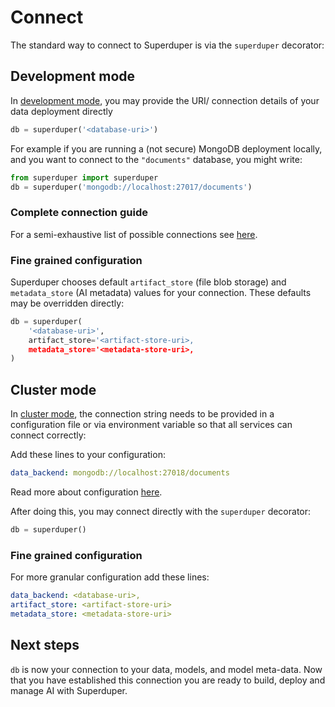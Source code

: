 # Connect

The standard way to connect to Superduper is via the `superduper` decorator:

## Development mode

In [development mode](../get_started/environment#development-mode), you may provide the URI/ connection details of your data deployment directly

```python
db = superduper('<database-uri>')
```

For example if you are running a (not secure) MongoDB deployment locally, and you want to connect to the `"documents"` database, you might write:

```python
from superduper import superduper
db = superduper('mongodb://localhost:27017/documents')
```

### Complete connection guide

For a semi-exhaustive list of possible connections see [here](../reusable_snippets/connect_to_superduper).

### Fine grained configuration

Superduper chooses default `artifact_store` (file blob storage) and `metadata_store` (AI metadata) values for your connection. These defaults may be overridden directly:

```python
db = superduper(
    '<database-uri>',
    artifact_store='<artifact-store-uri>,
    metadata_store='<metadata-store-uri>,
)
```

## Cluster mode

In [cluster mode](../get_started/environment#cluster-mode), the connection string needs to be provided in a configuration 
file or via environment variable so that all services can connect correctly:

Add these lines to your configuration:

```yaml
data_backend: mongodb://localhost:27018/documents
```

Read more about configuration [here](../get_started/configuration).

After doing this, you may connect directly with the `superduper` decorator:

```python
db = superduper()
```

### Fine grained configuration

For more granular configuration add these lines:


```yaml
data_backend: <database-uri>,
artifact_store: <artifact-store-uri>
metadata_store: <metadata-store-uri>
```

## Next steps

`db` is now your connection to your data, models, and model meta-data.
Now that you have established this connection you are ready to build, deploy and manage AI with Superduper.
